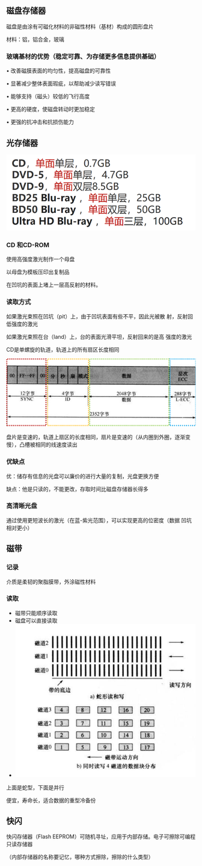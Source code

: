 ## 磁盘存储器

磁盘是由涂有可磁化材料的非磁性材料（基材）构成的圆形盘片

材料：铝，铝合金，玻璃

### 玻璃基材的优势（稳定可靠、为存储更多信息提供基础） 

• 改善磁膜表面的均匀性，提高磁盘的可靠性 

• 显著减少整体表面瑕疵，以帮助减少读写错误 

• 能够支持（磁头）较低的飞行高度

 • 更高的硬度，使磁盘转动时更加稳定 

• 更强的抗冲击和抗损伤能力

## 光存储器

![image-20221110162302322](assets/image-20221110162302322.png)

### CD 和CD-ROM

使用高强度激光制作一个母盘

以母盘为模板压印出复制品

在凹坑的表面上堵上一层高反射的材料。

### 读取方式

如果激光束照在凹坑（pit）上，由于凹坑表面有些不平，因此光被散 射，反射回低强度的激光

如果激光束照在台（land）上，台的表面光滑平坦，反射回来的是高 强度的激光

CD是单螺旋的轨道，轨道上的所有扇区长度相同

![image-20221110163830131](assets/image-20221110163830131.png)

盘片是变速的，轨道上扇区的长度相同，扇片是变速的（从内圈到外圈，逐渐变慢），凸槽被相同的线速度读出

### 优缺点

优：储存有信息的光盘可以廉价的进行大量的复制，光盘更换方便

缺点：他是只读的，不能更改，存取时间比磁盘存储器长得多

### 高清晰光盘

通过使用更短波长的激光（在蓝-紫光范围），可以实现更高的位密度（数据 凹坑相对更小）

## 磁带

### 记录

介质是柔韧的聚脂膜带，外涂磁性材料

### 读取

- 磁带只能顺序读取
- 磁盘可以直接读取
- ![image-20221110165906398](assets/image-20221110165906398.png)

上面是蛇型，下面是并行

便宜，寿命长，适合数据的重型冷备份

## 快闪

快闪存储器（Flash EEPROM）可随机寻址，应用于内部存储。电子可擦除可编程只读存储器

（内部存储器的名称要记忆，哪种方式擦除，擦除的什么类型）